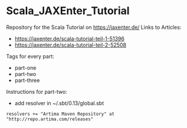 # Scala_JAXEnter_Tutorial

Repository for the Scala Tutorial on https://jaxenter.de/
Links to Articles:
* https://jaxenter.de/scala-tutorial-teil-1-51396
* https://jaxenter.de/scala-tutorial-teil-2-52508

Tags for every part:

* part-one
* part-two
* part-three

Instructions for part-two:

* add resolver in ~/.sbt/0.13/global.sbt
```
resolvers += "Artima Maven Repository" at "http://repo.artima.com/releases"
```
